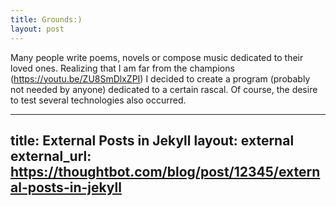 ```yaml
---
title: Grounds:)
layout: post
---
```

Many people write poems, novels or compose music dedicated to their loved ones.
Realizing that I am far from the champions (https://youtu.be/ZU8SmDlxZPI) I decided to create a program (probably not needed by anyone) dedicated to a certain rascal. Of course, the desire to test several technologies also occurred.

---
title: External Posts in Jekyll
layout: external
external_url: https://thoughtbot.com/blog/post/12345/external-posts-in-jekyll
---
